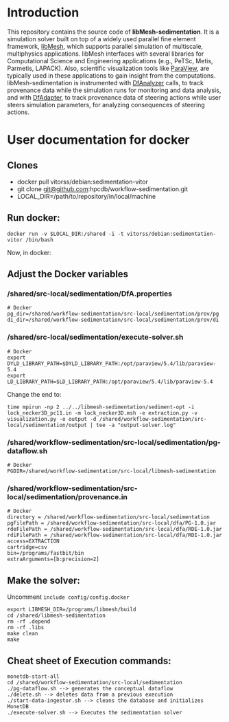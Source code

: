 # Introduction

This repository contains the source code of **libMesh-sedimentation**. It is a simulation solver built on top of a widely used parallel fine element framework, [libMesh](http://libmesh.github.io), which supports parallel simulation of multiscale, multiphysics applications. libMesh interfaces with several libraries for Computational Science and Engineering applications (e.g., PeTSc, Metis, Parmetis, LAPACK). Also, scientific visualization tools like [ParaView](https://www.paraview.org/), are typically used in these applications to gain insight from the computations. libMesh-sedimentation is instrumented with [DfAnalyzer](https://hpcdb.github.io/armful/dfanalyzer.html) calls, to track provenance data while the simulation runs for monitoring and data analysis, and with [DfAdapter](https://github.com/hpcdb/DfAdapter), to track provenance data of steering actions while user steers simulation parameters, for analyzing consequences of steering actions.

# User documentation for docker

## Clones
- docker pull vitorss/debian:sedimentation-vitor
- git clone git@github.com:hpcdb/workflow-sedimentation.git
- LOCAL_DIR=/path/to/repository/in/local/machine

## Run docker:
```
docker run -v $LOCAL_DIR:/shared -i -t vitorss/debian:sedimentation-vitor /bin/bash
```
Now, in docker:

## Adjust the Docker variables

### /shared/src-local/sedimentation/DfA.properties
```
# Docker
pg_dir=/shared/workflow-sedimentation/src-local/sedimentation/prov/pg
di_dir=/shared/workflow-sedimentation/src-local/sedimentation/prov/di
```

### /shared/src-local/sedimentation/execute-solver.sh
```
# Docker
export DYLD_LIBRARY_PATH=$DYLD_LIBRARY_PATH:/opt/paraview/5.4/lib/paraview-5.4
export LD_LIBRARY_PATH=$LD_LIBRARY_PATH:/opt/paraview/5.4/lib/paraview-5.4
```

Change the end to:
```
time mpirun -np 2 ../../libmesh-sedimentation/sediment-opt -i lock_necker3D_pc11.in -m lock_necker3D.msh -e extraction.py -v visualization.py -o output -d /shared/workflow-sedimentation/src-local/sedimentation/output | tee -a "output-solver.log"
```

### /shared/workflow-sedimentation/src-local/sedimentation/pg-dataflow.sh
```
# Docker
PGDIR=/shared/workflow-sedimentation/src-local/libmesh-sedimentation
```

### /shared/workflow-sedimentation/src-local/sedimentation/provenance.in
```
# Docker
directory = /shared/workflow-sedimentation/src-local/sedimentation
pgFilePath = /shared/workflow-sedimentation/src-local/dfa/PG-1.0.jar
rdeFilePath = /shared/workflow-sedimentation/src-local/dfa/RDE-1.0.jar
rdiFilePath = /shared/workflow-sedimentation/src-local/dfa/RDI-1.0.jar
access=EXTRACTION
cartridge=csv
bin=/programs/fastbit/bin
extraArguments=[b:precision=2]
```

## Make the solver:

Uncomment `include config/config.docker`
```
export LIBMESH_DIR=/programs/libmesh/build
cd /shared/libmesh-sedimentation
rm -rf .depend
rm -rf .libs
make clean
make
```

## Cheat sheet of Execution commands:

```
monetdb-start-all
cd /shared/workflow-sedimentation/src-local/sedimentation
./pg-dataflow.sh --> generates the conceptual dataflow
./delete.sh --> deletes data from a previous execution
./start-data-ingestor.sh --> cleans the database and initializes MonetDB
./execute-solver.sh --> Executes the sedimentation solver
```
